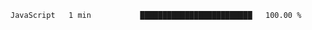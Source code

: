 
<!--START_SECTION:waka-->

```txt
JavaScript   1 min           █████████████████████████   100.00 %
```

<!--END_SECTION:waka-->

